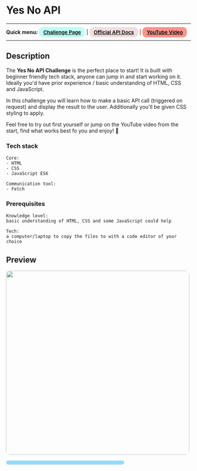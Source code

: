# Yes No API 
---
<div>
<b>Quick menu:</b>
<a href="https://theultimateapichallenge.com/yes-no-api" target="_blank" rel="noopener"
    style="padding:0.35rem 0.7rem;
    color: black;
    background: #BDFFF3;
    border-radius:10px;
    font-size:0.85rem;
    font-weight:600;">Challenge Page</a> |
<a href="https://yesno.wtf/#api" target="_blank" rel="noopener"
    style="padding:0.35rem 0.7rem;
    color: black;
    background: #F1DEDE;
    border-radius:10px;
    font-size:0.85rem;
    font-weight:600;">Official API Docs</a> |
<a href="https://youtu.be/sF8uNm2YT8s" target="_blank" rel="noopener"
    style="padding:0.35rem 0.7rem;
    color: black;
    background: #FE938C;
    border-radius:10px;
    font-size:0.85rem;
    font-weight:600;">YouTube Video</a> 
</div>

---

## Description

<p>The <b>Yes No API Challenge</b> is the perfect place to start! It is built with beginner friendly tech stack, anyone can jump in and start working on it. Ideally you'd have prior experience / basic understanding of HTML, CSS and JavaScript.
</p>
<p>In this challenge you will learn how to make a basic API call (triggered on request) and display the result to the user. Additionally you'll be given CSS styling to apply. 
</p> 
<p>Feel free to try out first yourself or jump on the YouTube video from the start, find what works best fo you and enjoy! 🐣
</p> 

### Tech stack
```
Core:
- HTML
- CSS
- JavaScript ES6

Communication tool:
- Fetch
```

### Prerequisites
```
Knowledge level: 
basic understanding of HTML, CSS and some JavaScript could help

Tech: 
a computer/laptop to copy the files to with a code editor of your choice
```

## Preview
<img src="/preview.gif" height="500" style="border-radius:10px;margin-bottom:1rem;" />

<div style="padding:0.35rem 0.7rem;
    background: #94dbff;
    border-radius:10px;
    width:300px;
    text-align:center;
    font-weight:600;
    font-size:0.85rem">
    <!-- <a style="color:black;" href="https://danascript.github.io/the-ultimate-api-challenge-yes-no/" target="_blank" rel="noopener">Live Preview</a> -->
</div>

